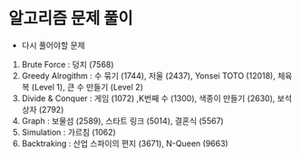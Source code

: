 # 알고리즘 문제 풀이


- 다시 풀어야할 문제

1. Brute Force : 덩치 (7568)
2. Greedy Alrogithm : 수 묶기 (1744), 저울 (2437), Yonsei TOTO (12018), 체육복 (Level 1), 큰 수 만들기 (Level 2)
3. Divide & Conquer : 게임 (1072) ,K번째 수 (1300), 색종이 만들기 (2630), 보석 상자 (2792)
4. Graph : 보물섬 (2589), 스타트 링크 (5014), 결혼식 (5567)
5. Simulation : 가르침 (1062)
6. Backtraking : 산업 스파이의 편지 (3671), N-Queen (9663)
